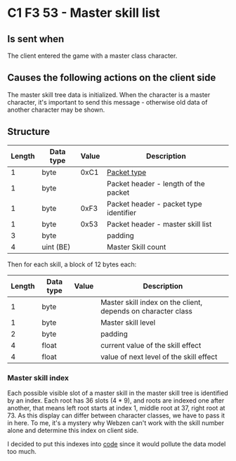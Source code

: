 ﻿# C1 F3 53 - Master skill list #

## Is sent when ##
The client entered the game with a master class character.


## Causes the following actions on the client side ##
The master skill tree data is initialized.
When the character is a master character, it's important to send this message - otherwise old data of another character may be shown.


## Structure ##

|  Length  | Data type | Value | Description |
|----------|---------|-------------|---------|
| 1 | byte | 0xC1   | [Packet type](PacketTypes.md) |
| 1 | byte |    | Packet header - length of the packet |
| 1 | byte | 0xF3   | Packet header - packet type identifier |
| 1 | byte | 0x53   | Packet header - master skill list |
| 3 | byte |  | padding |
| 4 | uint (BE) |  | Master Skill count |

Then for each skill, a block of 12 bytes each:

|  Length  | Data type | Value | Description |
|----------|---------|-------------|---------|
| 1 | byte |  | Master skill index on the client, depends on character class |
| 1 | byte |  | Master skill level |
| 2 | byte |  | padding |
| 4 | float |  | current value of the skill effect |
| 4 | float |  | value of next level of the skill effect |

### Master skill index

Each possible visible slot of a master skill in the master skill tree is identified
by an index. Each root has 36 slots (4 * 9), and roots are indexed one after another,
that means left root starts at index 1, middle root at 37, right root at 73.
As this display can differ between character classes, we have to pass it in here.
To me, it's a mystery why Webzen can't work with the skill number alone and determine
this index on client side.

I decided to put this indexes into [code](../../src/GameServer/RemoteView/MasterSkillExtensions.cs) since it would pollute the data model too much.